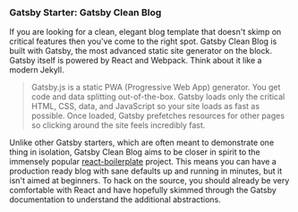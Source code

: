 ### Gatsby Starter: Gatsby Clean Blog

If you are looking for a clean, elegant blog template that doesn't skimp on critical features then you've come to the right spot. Gatsby Clean Blog is built with Gatsby, the most advanced static site generator on the block. Gatsby itself is powered by React and Webpack. Think about it like a modern Jekyll.

> Gatsby.js is a static PWA (Progressive Web App) generator. You get code and data splitting out-of-the-box. Gatsby loads only the critical HTML, CSS, data, and JavaScript so your site loads as fast as possible. Once loaded, Gatsby prefetches resources for other pages so clicking around the site feels incredibly fast.

Unlike other Gatsby starters, which are often meant to demonstrate one thing in isolation, Gatsby Clean Blog aims to be closer in spirit to the immensely popular [react-boilerplate](https://github.com/react-boilerplate/react-boilerplate) project. This means you can have a production ready blog with sane defaults up and running in minutes, but it isn't aimed at beginners. To hack on the source, you should already be very comfortable with React and have hopefully skimmed through the Gatsby documentation to understand the additional abstractions.
